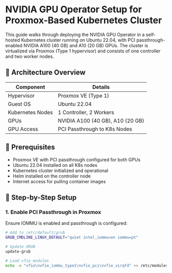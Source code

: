 # NVIDIA GPU Operator Setup for Proxmox-Based Kubernetes Cluster

This guide walks through deploying the NVIDIA GPU Operator in a self-hosted Kubernetes cluster running on Ubuntu 22.04, with PCI passthrough-enabled NVIDIA A100 (40 GB) and A10 (20 GB) GPUs. The cluster is virtualized via Proxmox (Type 1 hypervisor) and consists of one controller and two worker nodes.

## 🧠 Architecture Overview

| Component        | Details                          |
| ---------------- | -------------------------------- |
| Hypervisor       | Proxmox VE (Type 1)              |
| Guest OS         | Ubuntu 22.04                     |
| Kubernetes Nodes | 1 Controller, 2 Workers          |
| GPUs             | NVIDIA A100 (40 GB), A10 (20 GB) |
| GPU Access       | PCI Passthrough to K8s Nodes     |

## 🚀 Prerequisites

- Proxmox VE with PCI passthrough configured for both GPUs
- Ubuntu 22.04 installed on all K8s nodes
- Kubernetes cluster initialized and operational
- Helm installed on the controller node
- Internet access for pulling container images

## 🔧 Step-by-Step Setup

### 1. Enable PCI Passthrough in Proxmox

Ensure IOMMU is enabled and passthrough is configured:

```bash
# Add to /etc/default/grub
GRUB_CMDLINE_LINUX_DEFAULT="quiet intel_iommu=on iommu=pt"

# Update GRUB
update-grub

# Load vfio modules
echo -e "vfio\nvfio_iommu_type1\nvfio_pci\nvfio_virqfd" >> /etc/modules
```

